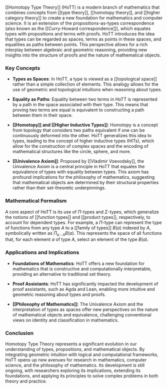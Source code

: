 [[Homotopy Type Theory]] (HoTT) is a modern branch of mathematics that combines concepts from [[type theory]], [[homotopy theory]], and [[higher category theory]] to create a new foundation for mathematics and computer science. It is an extension of the propositions-as-types correspondence (also known as the [[Curry-Howard correspondence]]), which equates types with propositions and terms with proofs. HoTT introduces the idea that types can be regarded as spaces, terms as points in these spaces, and equalities as paths between points. This perspective allows for a rich interplay between algebraic and geometric reasoning, providing new insights into the structure of proofs and the nature of mathematical objects.

### Key Concepts

- **Types as Spaces**: In HoTT, a type is viewed as a [[topological space]] rather than a simple collection of elements. This analogy allows for the use of geometric and topological intuitions when reasoning about types.

- **Equality as Paths**: Equality between two terms in HoTT is represented by a path in the space associated with their type. This means that proving two terms are equal is equivalent to constructing a path between them in their space.

- **[[Homotopy]] and [[Higher Inductive Types]]**: Homotopy is a concept from topology that considers two paths equivalent if one can be continuously deformed into the other. HoTT generalizes this idea to types, leading to the concept of higher inductive types (HITs), which allow for the construction of complex spaces and the encoding of mathematical structures like the circle, sphere, and more.

- **[[Univalence Axiom]]**: Proposed by [[Vladimir Voevodsky]], the Univalence Axiom is a central principle in HoTT that equates the equivalence of types with equality between types. This axiom has profound implications for the philosophy of mathematics, suggesting that mathematical objects are determined by their structural properties rather than their set-theoretic underpinnings.

### Mathematical Formalism

A core aspect of HoTT is its use of $\Pi$-types and $\Sigma$-types, which generalize the notions of [[function types]] and [[product types]], respectively, to account for dependent types. For example, a $\Pi$-type can represent the type of functions from any type $A$ to a [[family of types]] $B(a)$ indexed by $A$, symbolically written as $\Pi_{a:A} B(a)$. This represents the space of all functions that, for each element $a$ of type $A$, select an element of the type $B(a)$.

### Applications and Implications

- **Foundations of Mathematics**: HoTT offers a new foundation for mathematics that is constructive and computationally interpretable, providing an alternative to traditional set theory.

- **Proof Assistants**: HoTT has significantly impacted the development of proof assistants, such as Agda and Lean, enabling more intuitive and geometric reasoning about types and proofs.

- **[[Philosophy of Mathematics]]**: The Univalence Axiom and the interpretation of types as spaces offer new perspectives on the nature of mathematical objects and equivalence, challenging conventional views on identity and classification in mathematics.

### Conclusion

Homotopy Type Theory represents a significant evolution in our understanding of types, propositions, and mathematical objects. By integrating geometric intuition with logical and computational frameworks, HoTT opens up new avenues for research in mathematics, computer science, and the philosophy of mathematics. Its development is still ongoing, with researchers exploring its implications, extending its foundations, and applying its principles to solve complex problems in both theory and practice.